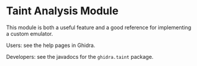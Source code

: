 # Taint Analysis Module

This module is both a useful feature and a good reference for implementing a custom emulator.

Users: see the help pages in Ghidra.

Developers: see the javadocs for the `ghidra.taint` package.
